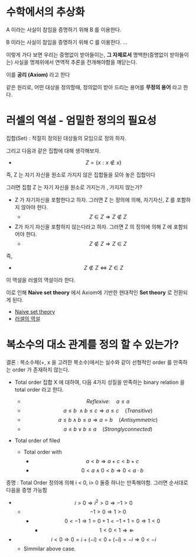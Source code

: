 수학에서의 추상화
======

A 이라는 사실이 참임을 증명하기 위해 B 를 이용한다.

B 이라는 사실이 참임을 증명하기 위해 C 를 이용한다.
...

이렇게 가다 보면 우리는 증명없이 받아들이는, **그 자체로서** 명백한(증명없이 받아들이는) 사실을 명제위에서 연역적 추론을 전개해야함을 깨닫는다.

이를 **공리 (Axiom)** 라고 한다

같은 원리로, 어떤 대상을 정의할때, 정의없이 받아 드리는 용어를 **무정의 용어** 라고 한다.




러셀의 역설 - 엄밀한 정의의 필요성
======

집합(Set) : 적절히 정의된 대상들의 모임으로 정의 하자.

그리고 다음과 같은 집합에 대해 생각해보자.


- $$Z = \{ x : x\notin x \}$$

즉, Z 는 자기 자신을 원소로 가지지 않은 집합들을 모아 놓은 집합이다

그러면 집합 Z 는 자기 자신을 원소로 가지는가 , 가지지 않는가?

- Z 가 자기자신을 포함한다고 하자. 그러면 Z 는 정의에 의해, 자기자신, Z 를 포함하지 않아야 한다. 
  -  $$ Z \in Z  \Rightarrow Z \notin Z $$
- Z가 자기 자신을 포함하지 않는다라고 하자. 그러면 Z 의 정의에 의해 Z 에 포함되어야 한다.
  -  $$Z \notin Z  \Rightarrow Z \in Z$$

즉,

- $$Z \notin Z  \Leftrightarrow Z \in Z$$

이 역설을 러셀의 역설이라 한다.  


이로 인해 **Naive set theory** 에서 Axiom에 기반한 현대적인 **Set theory** 로 전환되게 된다.

- [Naive set theory](https://ko.wikipedia.org/wiki/%EC%86%8C%EB%B0%95%ED%95%9C_%EC%A7%91%ED%95%A9%EB%A1%A0)
- [러셀의 역설](https://ko.wikipedia.org/wiki/%EB%9F%AC%EC%85%80%EC%9D%98_%EC%97%AD%EC%84%A4)




복소수의 대소 관계를 정의 할 수 있는가?
======

결론 : 복소수체(+, x 을 고려한 복소수)에서는 실수와 같이 선형적인 order 를 만족하는 order 가 존재하지 않는다.


- Total order
  집합 X 에 대하여, 다음 4가지 성질을 만족하는 binary relation 을 total order 라고 한다.
  - $$ Reflexive: \quad a \le a  $$
  - $$ a \le b\ \land b \le c \Rightarrow a \le c \quad (Transitive) $$
  - $$ a \le b \land b \le a \Rightarrow a = b \quad (Antisymmetric) $$
  - $$ a \le b  \lor  b \le a \quad (Strongly connected) $$

- Total order of filed
  - Total order with
    - $$ a < b \Rightarrow a + c < b + c$$ 
    - $$ 0 < a \land 0< b \Rightarrow 0 < a \cdot b$$ 

증명 : 
Total Order 정의에 의해 i < 0, i> 0  둘중 하나는 만족해야함.
그러면 순서대로 다음을 증명 가능함
- $$ i > 0 \Rightarrow i^{2} > 0  \Rightarrow -1 > 0 $$ 
  - $$ -1 > 0  \Rightarrow  1 > 0 $$ 
    - $$ 0 < -1  \Rightarrow  1 = 0 + 1 < -1 + 1 = 0  \Rightarrow 1 < 0 $$
      - $$ 1 < 0 < 1  \Rightarrow\Leftarrow  $$
- $$ i < 0 \Rightarrow 0 = i + (-i) < 0 + (-i) = -i  \Rightarrow 0 < -i $$
  - Simmilar above case. 

